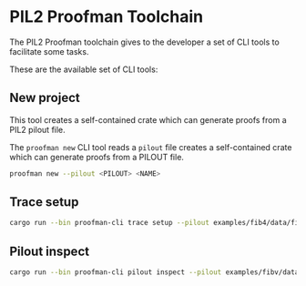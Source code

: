 # PIL2 Proofman Toolchain
The PIL2 Proofman toolchain gives to the developer a set of CLI tools to facilitate some tasks.

These are the available set of CLI tools:

## New project

This tool creates a self-contained crate which can generate proofs from a PIL2 pilout file.

The `proofman new` CLI tool reads a `pilout` file creates a self-contained crate which can generate proofs from a PILOUT file.

```bash
proofman new --pilout <PILOUT> <NAME>
```


## Trace setup

```bash
cargo run --bin proofman-cli trace setup --pilout examples/fib4/data/fib4.pilout
```

## Pilout inspect

```bash
cargo run --bin proofman-cli pilout inspect --pilout examples/fibv/data/fibv.pilout
```

